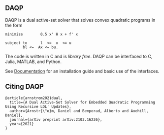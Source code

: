 ## DAQP 
DAQP is a dual active-set solver that solves convex quadratic programs in the form 
```
minimize        0.5 x' H x + f' x

subject to      l  <=  x  <= u
		bl <=  Ax <= bu.
```

The code is written in C and is *library free*. DAQP can be interfaced to C, Julia, MATLAB, and Python. 

See [Documentation](https://darnstrom.github.io/daqp/) for an installation guide and basic use of the interfaces. 

## Citing DAQP 
```
@article{arnstrom2021dual,
  title={A Dual Active-Set Solver for Embedded Quadratic Programming Using Recursive LDL' Updates},
  author={Arnstr{\"o}m, Daniel and Bemporad, Alberto and Axehill, Daniel},
  journal={arXiv preprint arXiv:2103.16236},
  year={2021}
}
```


